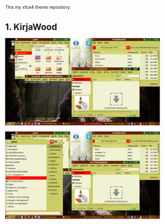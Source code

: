 This my xfce4 theme repository.

<h1>1. KirjaWood</h1>
<div><img src="KirjaWood/KirjaWoodReviewDirty.png" ></div><br>
<div><img src="KirjaWood/KirjaWoodReviewDirtyWhiskerMenu.png" ></div>
